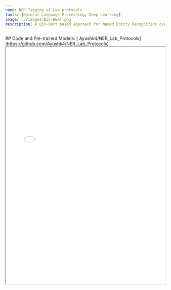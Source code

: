 ```yaml
---
name: NER Tagging of Lab protocols
tools: [Natural Language Processing, Deep Learning]
image: ../images/Bio-BERT.png
description: A Bio-Bert based approach for Named Entity Recognition over wet lab protocols.
---
```


<link rel="stylesheet" href="https://cdnjs.cloudflare.com/ajax/libs/font-awesome/4.7.0/css/font-awesome.min.css">
## Code and Pre-trained Models: [<i class="fa fa-github" style="font-size:36px"></i> Ayushk4/NER_Lab_Protocols](https://github.com/Ayushk4/NER_Lab_Protocols)


<iframe src="../NER_lab_proto.pdf" width="100%" height="750px">
